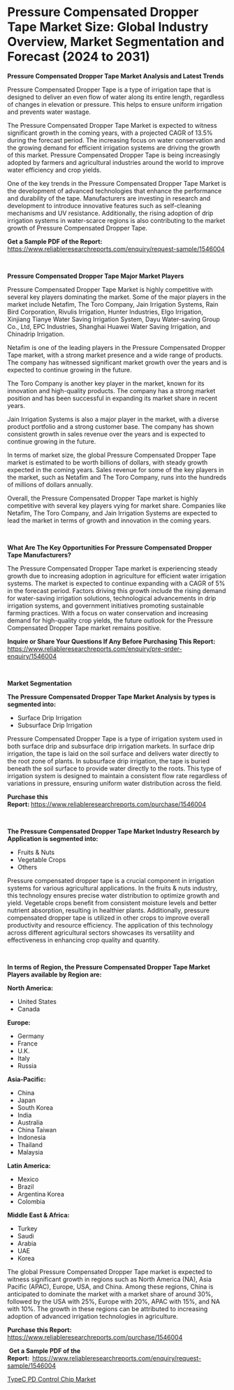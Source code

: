 <p><h1>Pressure Compensated Dropper Tape Market Size: Global Industry Overview, Market Segmentation and Forecast (2024 to 2031)</h1></p><p><strong>Pressure Compensated Dropper Tape Market Analysis and Latest Trends</strong></p>
<p><p>Pressure Compensated Dropper Tape is a type of irrigation tape that is designed to deliver an even flow of water along its entire length, regardless of changes in elevation or pressure. This helps to ensure uniform irrigation and prevents water wastage. </p><p>The Pressure Compensated Dropper Tape Market is expected to witness significant growth in the coming years, with a projected CAGR of 13.5% during the forecast period. The increasing focus on water conservation and the growing demand for efficient irrigation systems are driving the growth of this market. Pressure Compensated Dropper Tape is being increasingly adopted by farmers and agricultural industries around the world to improve water efficiency and crop yields.</p><p>One of the key trends in the Pressure Compensated Dropper Tape Market is the development of advanced technologies that enhance the performance and durability of the tape. Manufacturers are investing in research and development to introduce innovative features such as self-cleaning mechanisms and UV resistance. Additionally, the rising adoption of drip irrigation systems in water-scarce regions is also contributing to the market growth of Pressure Compensated Dropper Tape.</p></p>
<p><strong>Get a Sample PDF of the Report:&nbsp;</strong> <a href="https://www.reliableresearchreports.com/enquiry/request-sample/1546004">https://www.reliableresearchreports.com/enquiry/request-sample/1546004</a></p>
<p>&nbsp;</p>
<p><strong>Pressure Compensated Dropper Tape Major Market Players</strong></p>
<p><p>Pressure Compensated Dropper Tape Market is highly competitive with several key players dominating the market. Some of the major players in the market include Netafim, The Toro Company, Jain Irrigation Systems, Rain Bird Corporation, Rivulis Irrigation, Hunter Industries, Elgo Irrigation, Xinjiang Tianye Water Saving Irrigation System, Dayu Water-saving Group Co., Ltd, EPC Industries, Shanghai Huawei Water Saving Irrigation, and Chinadrip Irrigation.</p><p>Netafim is one of the leading players in the Pressure Compensated Dropper Tape market, with a strong market presence and a wide range of products. The company has witnessed significant market growth over the years and is expected to continue growing in the future.</p><p>The Toro Company is another key player in the market, known for its innovation and high-quality products. The company has a strong market position and has been successful in expanding its market share in recent years.</p><p>Jain Irrigation Systems is also a major player in the market, with a diverse product portfolio and a strong customer base. The company has shown consistent growth in sales revenue over the years and is expected to continue growing in the future.</p><p>In terms of market size, the global Pressure Compensated Dropper Tape market is estimated to be worth billions of dollars, with steady growth expected in the coming years. Sales revenue for some of the key players in the market, such as Netafim and The Toro Company, runs into the hundreds of millions of dollars annually.</p><p>Overall, the Pressure Compensated Dropper Tape market is highly competitive with several key players vying for market share. Companies like Netafim, The Toro Company, and Jain Irrigation Systems are expected to lead the market in terms of growth and innovation in the coming years.</p></p>
<p>&nbsp;</p>
<p><strong>What Are The Key Opportunities For Pressure Compensated Dropper Tape Manufacturers?</strong></p>
<p><p>The Pressure Compensated Dropper Tape market is experiencing steady growth due to increasing adoption in agriculture for efficient water irrigation systems. The market is expected to continue expanding with a CAGR of 5% in the forecast period. Factors driving this growth include the rising demand for water-saving irrigation solutions, technological advancements in drip irrigation systems, and government initiatives promoting sustainable farming practices. With a focus on water conservation and increasing demand for high-quality crop yields, the future outlook for the Pressure Compensated Dropper Tape market remains positive.</p></p>
<p><strong>Inquire or Share Your Questions If Any Before Purchasing This Report:</strong> <a href="https://www.reliableresearchreports.com/enquiry/pre-order-enquiry/1546004">https://www.reliableresearchreports.com/enquiry/pre-order-enquiry/1546004</a></p>
<p>&nbsp;</p>
<p><strong>Market Segmentation</strong></p>
<p><strong>The Pressure Compensated Dropper Tape Market Analysis by types is segmented into:</strong></p>
<p><ul><li>Surface Drip Irrigation</li><li>Subsurface Drip Irrigation</li></ul></p>
<p><p>Pressure Compensated Dropper Tape is a type of irrigation system used in both surface drip and subsurface drip irrigation markets. In surface drip irrigation, the tape is laid on the soil surface and delivers water directly to the root zone of plants. In subsurface drip irrigation, the tape is buried beneath the soil surface to provide water directly to the roots. This type of irrigation system is designed to maintain a consistent flow rate regardless of variations in pressure, ensuring uniform water distribution across the field.</p></p>
<p><strong>Purchase this Report:&nbsp;</strong><a href="https://www.reliableresearchreports.com/purchase/1546004">https://www.reliableresearchreports.com/purchase/1546004</a></p>
<p>&nbsp;</p>
<p><strong>The Pressure Compensated Dropper Tape Market Industry Research by Application is segmented into:</strong></p>
<p><ul><li>Fruits & Nuts</li><li>Vegetable Crops</li><li>Others</li></ul></p>
<p><p>Pressure compensated dropper tape is a crucial component in irrigation systems for various agricultural applications. In the fruits & nuts industry, this technology ensures precise water distribution to optimize growth and yield. Vegetable crops benefit from consistent moisture levels and better nutrient absorption, resulting in healthier plants. Additionally, pressure compensated dropper tape is utilized in other crops to improve overall productivity and resource efficiency. The application of this technology across different agricultural sectors showcases its versatility and effectiveness in enhancing crop quality and quantity.</p></p>
<p>&nbsp;</p>
<p><strong>In terms of Region, the Pressure Compensated Dropper Tape Market Players available by Region are:</strong></p>
<p>
    <p> <strong> North America: </strong>
        <ul>
            <li>United States</li>
            <li>Canada</li>
        </ul>
        </p> 
    <p> <strong> Europe: </strong>
        <ul>
            <li>Germany</li>
            <li>France</li>
            <li>U.K.</li>
            <li>Italy</li>
            <li>Russia</li>
        </ul>
        </p> 
    <p> <strong> Asia-Pacific: </strong>
        <ul>
            <li>China</li>
            <li>Japan</li>
            <li>South Korea</li>
            <li>India</li>
            <li>Australia</li>
            <li>China Taiwan</li>
            <li>Indonesia</li>
            <li>Thailand</li>
            <li>Malaysia</li>
        </ul>
        </p> 
    <p> <strong> Latin America: </strong>
        <ul>
            <li>Mexico</li>
            <li>Brazil</li>
            <li>Argentina Korea</li>
            <li>Colombia</li>
        </ul>
        </p> 
    <p> <strong> Middle East & Africa: </strong>
        <ul>
            <li>Turkey</li>
            <li>Saudi</li>
            <li>Arabia</li>
            <li>UAE</li>
            <li>Korea</li>
        </ul>
    </p>
    </p>
<p><p>The global Pressure Compensated Dropper Tape market is expected to witness significant growth in regions such as North America (NA), Asia Pacific (APAC), Europe, USA, and China. Among these regions, China is anticipated to dominate the market with a market share of around 30%, followed by the USA with 25%, Europe with 20%, APAC with 15%, and NA with 10%. The growth in these regions can be attributed to increasing adoption of advanced irrigation technologies in agriculture.</p></p>
<p><strong>Purchase this Report: </strong><a href="https://www.reliableresearchreports.com/purchase/1546004">https://www.reliableresearchreports.com/purchase/1546004</a></p>
<p>&nbsp;<strong>Get a Sample PDF of the Report:&nbsp;&nbsp;</strong><a href="https://www.reliableresearchreports.com/enquiry/request-sample/1546004">https://www.reliableresearchreports.com/enquiry/request-sample/1546004</a></p>
<p><strong></strong></p>
<p><p><a href="https://bubble-tree-ea4.notion.site/TypeC-PD-Control-Chip-Market-Size-Share-Trends-Analysis-Report-By-Application-Regional-Outlook--1e5c021e6ed545aba05dc22f892866ea">TypeC PD Control Chip Market</a></p></p>